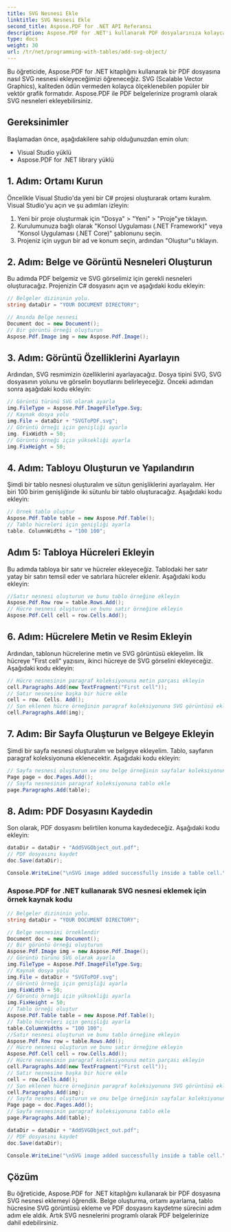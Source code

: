 ```yaml
---
title: SVG Nesnesi Ekle
linktitle: SVG Nesnesi Ekle
second_title: Aspose.PDF for .NET API Referansı
description: Aspose.PDF for .NET'i kullanarak PDF dosyalarınıza kolayca SVG nesneleri ekleyin.
type: docs
weight: 30
url: /tr/net/programming-with-tables/add-svg-object/
---
```


Bu öğreticide, Aspose.PDF for .NET kitaplığını kullanarak bir PDF dosyasına nasıl SVG nesnesi ekleyeceğimizi öğreneceğiz. SVG (Scalable Vector Graphics), kaliteden ödün vermeden kolayca ölçeklenebilen popüler bir vektör grafik formatıdır. Aspose.PDF ile PDF belgelerinize programlı olarak SVG nesneleri ekleyebilirsiniz.

## Gereksinimler

Başlamadan önce, aşağıdakilere sahip olduğunuzdan emin olun:

- Visual Studio yüklü
- Aspose.PDF for .NET library yüklü

## 1. Adım: Ortamı Kurun

Öncelikle Visual Studio'da yeni bir C# projesi oluşturarak ortamı kuralım. Visual Studio'yu açın ve şu adımları izleyin:

1. Yeni bir proje oluşturmak için "Dosya" > "Yeni" > "Proje"ye tıklayın.
2. Kurulumunuza bağlı olarak "Konsol Uygulaması (.NET Framework)" veya "Konsol Uygulaması (.NET Core)" şablonunu seçin.
3. Projeniz için uygun bir ad ve konum seçin, ardından "Oluştur"u tıklayın.

## 2. Adım: Belge ve Görüntü Nesneleri Oluşturun

Bu adımda PDF belgemiz ve SVG görselimiz için gerekli nesneleri oluşturacağız. Projenizin C# dosyasını açın ve aşağıdaki kodu ekleyin:

```csharp
// Belgeler dizininin yolu.
string dataDir = "YOUR DOCUMENT DIRECTORY";

// Anında Belge nesnesi
Document doc = new Document();
// Bir görüntü örneği oluşturun
Aspose.Pdf.Image img = new Aspose.Pdf.Image();
```

## 3. Adım: Görüntü Özelliklerini Ayarlayın

Ardından, SVG resmimizin özelliklerini ayarlayacağız. Dosya tipini SVG, SVG dosyasının yolunu ve görselin boyutlarını belirleyeceğiz. Önceki adımdan sonra aşağıdaki kodu ekleyin:

```csharp
// Görüntü türünü SVG olarak ayarla
img.FileType = Aspose.Pdf.ImageFileType.Svg;
// Kaynak dosya yolu
img.File = dataDir + "SVGToPDF.svg";
// Görüntü örneği için genişliği ayarla
img. FixWidth = 50;
// Görüntü örneği için yüksekliği ayarla
img.FixHeight = 50;
```

## 4. Adım: Tabloyu Oluşturun ve Yapılandırın

Şimdi bir tablo nesnesi oluşturalım ve sütun genişliklerini ayarlayalım. Her biri 100 birim genişliğinde iki sütunlu bir tablo oluşturacağız. Aşağıdaki kodu ekleyin:

```csharp
// Örnek tablo oluştur
Aspose.Pdf.Table table = new Aspose.Pdf.Table();
// Tablo hücreleri için genişliği ayarla
table. ColumnWidths = "100 100";
```

## Adım 5: Tabloya Hücreleri Ekleyin

Bu adımda tabloya bir satır ve hücreler ekleyeceğiz. Tablodaki her satır yatay bir satırı temsil eder ve satırlara hücreler eklenir. Aşağıdaki kodu ekleyin:

```csharp
//Satır nesnesi oluşturun ve bunu tablo örneğine ekleyin
Aspose.Pdf.Row row = table.Rows.Add();
// Hücre nesnesi oluşturun ve bunu satır örneğine ekleyin
Aspose.Pdf.Cell cell = row.Cells.Add();
```

## 6. Adım: Hücrelere Metin ve Resim Ekleyin

Ardından, tablonun hücrelerine metin ve SVG görüntüsü ekleyelim. İlk hücreye "First cell" yazısını, ikinci hücreye de SVG görselini ekleyeceğiz. Aşağıdaki kodu ekleyin:

```csharp
// Hücre nesnesinin paragraf koleksiyonuna metin parçası ekleyin
cell.Paragraphs.Add(new TextFragment("First cell"));
// Satır nesnesine başka bir hücre ekle
cell = row. Cells. Add();
// Son eklenen hücre örneğinin paragraf koleksiyonuna SVG görüntüsü ekleyin
cell.Paragraphs.Add(img);
```

## 7. Adım: Bir Sayfa Oluşturun ve Belgeye Ekleyin

Şimdi bir sayfa nesnesi oluşturalım ve belgeye ekleyelim. Tablo, sayfanın paragraf koleksiyonuna eklenecektir. Aşağıdaki kodu ekleyin:

```csharp
// Sayfa nesnesi oluşturun ve onu belge örneğinin sayfalar koleksiyonuna ekleyin
Page page = doc.Pages.Add();
// Sayfa nesnesinin paragraf koleksiyonuna tablo ekle
page.Paragraphs.Add(table);
```

## 8. Adım: PDF Dosyasını Kaydedin

Son olarak, PDF dosyasını belirtilen konuma kaydedeceğiz. Aşağıdaki kodu ekleyin:

```csharp
dataDir = dataDir + "AddSVGObject_out.pdf";
// PDF dosyasını kaydet
doc.Save(dataDir);

Console.WriteLine("\nSVG image added successfully inside a table cell.\nFile saved at " + dataDir);
```

### Aspose.PDF for .NET kullanarak SVG nesnesi eklemek için örnek kaynak kodu

```csharp
// Belgeler dizininin yolu.
string dataDir = "YOUR DOCUMENT DIRECTORY";

// Belge nesnesini örneklendir
Document doc = new Document();
// Bir görüntü örneği oluşturun
Aspose.Pdf.Image img = new Aspose.Pdf.Image();
// Görüntü türünü SVG olarak ayarla
img.FileType = Aspose.Pdf.ImageFileType.Svg;
// Kaynak dosya yolu
img.File = dataDir + "SVGToPDF.svg";
// Görüntü örneği için genişliği ayarla
img.FixWidth = 50;
// Görüntü örneği için yüksekliği ayarla
img.FixHeight = 50;
// Tablo örneği oluştur
Aspose.Pdf.Table table = new Aspose.Pdf.Table();
// Tablo hücreleri için genişliği ayarla
table.ColumnWidths = "100 100";
//Satır nesnesi oluşturun ve bunu tablo örneğine ekleyin
Aspose.Pdf.Row row = table.Rows.Add();
// Hücre nesnesi oluşturun ve bunu satır örneğine ekleyin
Aspose.Pdf.Cell cell = row.Cells.Add();
// Hücre nesnesinin paragraf koleksiyonuna metin parçası ekleyin
cell.Paragraphs.Add(new TextFragment("First cell"));
// Satır nesnesine başka bir hücre ekle
cell = row.Cells.Add();
// Son eklenen hücre örneğinin paragraf koleksiyonuna SVG görüntüsü ekleyin
cell.Paragraphs.Add(img);
// Sayfa nesnesi oluşturun ve onu belge örneğinin sayfalar koleksiyonuna ekleyin
Page page = doc.Pages.Add();
// Sayfa nesnesinin paragraf koleksiyonuna tablo ekle
page.Paragraphs.Add(table);

dataDir = dataDir + "AddSVGObject_out.pdf";
// PDF dosyasını kaydet
doc.Save(dataDir);

Console.WriteLine("\nSVG image added successfully inside a table cell.\nFile saved at " + dataDir);            
```

## Çözüm

Bu öğreticide, Aspose.PDF for .NET kitaplığını kullanarak bir PDF dosyasına SVG nesnesi eklemeyi öğrendik. Belge oluşturma, ortamı ayarlama, tablo hücresine SVG görüntüsü ekleme ve PDF dosyasını kaydetme sürecini adım adım ele aldık. Artık SVG nesnelerini programlı olarak PDF belgelerinize dahil edebilirsiniz.